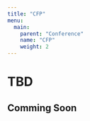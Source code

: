 ```yaml
---
title: "CFP"
menu: 
  main:
    parent: "Conference"
    name: "CFP"
    weight: 2
---
```


# TBD

## Comming Soon
